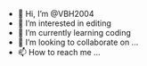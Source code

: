 - 👋 Hi, I’m @VBH2004
- 👀 I’m interested in editing
- 🌱 I’m currently learning coding
- 💞️ I’m looking to collaborate on ...
- 📫 How to reach me ...

<!---
VBH2004/VBH2004 is a ✨ special ✨ repository because its `README.md` (this file) appears on your GitHub profile.
You can click the Preview link to take a look at your changes.
--->
